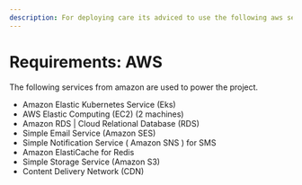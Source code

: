 ```yaml
---
description: For deploying care its adviced to use the following aws services
---
```


# Requirements: AWS

The following services from amazon are used to power the project. 

* Amazon Elastic Kubernetes Service \(Eks\)
* AWS Elastic Computing \(EC2\) \(2 machines\) 
* Amazon RDS \| Cloud Relational Database \(RDS\)
* Simple Email Service \(Amazon SES\)
* Simple Notification Service \( Amazon SNS \) for SMS
* Amazon ElastiCache for Redis
* Simple Storage Service \(Amazon S3\)
* Content Delivery Network \(CDN\) 

